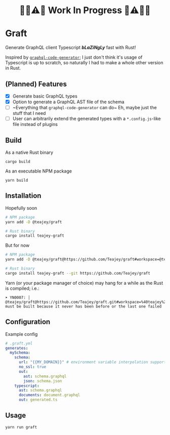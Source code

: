 <span align="center">

# 🔧🚧⚠️👷 **Work In Progress** 👷⚠️🚧🔨

</span>

# Graft

Generate GraphQL client Typescript **_bLaZiNgLy_** fast with Rust!

Inspired by [`graphql-code-generator`](https://github.com/dotansimha/graphql-code-generator); I just don't think it's usage of Typescript is up to scratch, so naturally I had to make a whole other version in Rust.

## (Planned) Features

- [x] Generate basic GraphQL types
- [x] Option to generate a GraphQL AST file of the schema
- [ ] ~Everything that `graphql-code-generator` can do~ Eh, maybe just the stuff that I need
- [ ] User can arbitrarily extend the generated types with a `*.config.js`-like file instead of plugins

## Build

As a native Rust binary

```
cargo build
```

As an executable NPM package

```
yarn build
```

## Installation

Hopefully soon

```sh
# NPM package
yarn add -D @teajey/graft

# Rust binary
cargo install teajey-graft
```

But for now

```sh
# NPM package
yarn add -D @teajey/graft@https://github.com/Teajey/graft#workspace=@teajey/graft

# Rust binary
cargo install teajey-graft --git https://github.com/Teajey/graft
```

Yarn (or your package manager of choice) may hang for a while as the Rust is compiled; i.e.:

```
➤ YN0007: │ @teajey/graft@https://github.com/Teajey/graft.git#workspace=%40teajey%2Fgraft&commit=b7aa83a082f10be8df25f3ac48d622c3b575c9cf must be built because it never has been before or the last one failed
```

## Configuration

Example config

```yml
# .graft.yml
generates:
  mySchema:
    schema:
      url: "{{MY_DOMAIN}}" # environment variable interpolation supported
      no_ssl: true
      out:
        ast: schema.graphql
        json: schema.json
    typescript:
      ast: schema.graphql
      documents: document.graphql
      out: generated.ts
```

## Usage

```
yarn run graft
```
